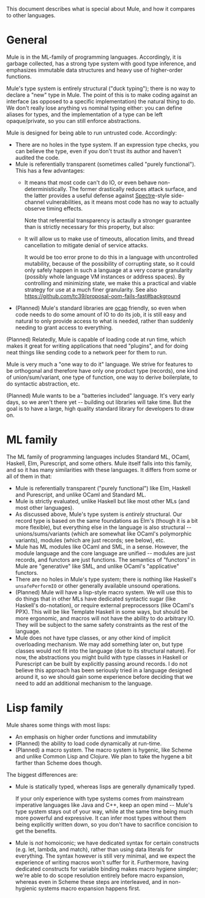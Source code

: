 This document describes what is special about Mule, and how it compares
to other languages.

# General

Mule is in the ML-family of programming languages. Accordingly, it
is garbage collected, has a strong type system with good type inference,
and emphasizes immutable data structures and heavy use of higher-order
functions.

Mule's type system is entirely structural ("duck typing"); there is no
way to declare a "new" type in Mule. The point of this is to make coding
against an interface (as opposed to a specific implementation) the
natural thing to do. We don't really lose anything vs nominal typing
either: you can define aliases for types, and the implementation of a
type can be left opaque/private, so you can still enforce abstractions.

Mule is designed for being able to run untrusted code. Accordingly:

* There are no holes in the type system. If an expression type checks,
  you can believe the type, even if you don't trust its author and
  haven't audited the code.
* Mule is referentially transparent (sometimes called "purely
  functional"). This has a few advantages:
  * It means that most code can't do IO, or even behave
    non-deterministically. The former drastically reduces attack
    surface, and the latter provides a useful defense against
    [Spectre][spectre]-style side-channel vulnerabilities, as it means
    most code has no way to actually observe timing effects.

    Note that referential transparency is actaully a stronger guarantee
    than is strictly necessary for this property, but also:
  * It will allow us to make use of timeouts, allocation limits, and
    thread cancellation to mitigate denial of service attacks.

    It would be too error prone to do this in a language with
    uncontrolled mutability, because of the possibility of corrupting
    state, so it could only safely happen in such a language at a very
    coarse granularity (possibly whole language VM instances or address
    spaces). By controlling and minimizing state, we make this a practical
    and viable strategy for use at a much finer granularity. See also
    <https://github.com/tc39/proposal-oom-fails-fast#background>
* (Planned) Mule's standard libraries are [ocap][ocap] friendly, so
  even when code needs to do some amount of IO to do its job, it is
  still easy and natural to only provide access to what is needed,
  rather than suddenly needing to grant access to everything.

(Planned) Relatedly, Mule is capable of loading code at run time, which
makes it great for writing applications that need "plugins", and for
doing neat things like sending code to a network peer for them to run.

Mule is very much a "one way to do it" language. We strive for
features to be orthogonal and therefore have only one product type
(records), one kind of union/sum/variant, one type of function, one
way to derive boilerplate, to do syntactic abstraction, etc.

(Planned) Mule wants to be a "batteries included" language. It's very
early days, so we aren't there yet -- building out libraries will take
time. But the goal is to have a large, high quality standard library
for developers to draw on.

# ML family

The ML family of programming languages includes Standard ML, OCaml,
Haskell, Elm, Purescript, and some others. Mule itself falls into this
family, and so it has many similarities with these languages. It differs
from some or all of them in that:

* Mule is referentially transparent ("purely functional") like Elm,
  Haskell and Purescript, and unlike OCaml and Standard ML.
* Mule is strictly evaluated, unlike Haskell but like most other MLs
  (and most other languages).
* As discussed above, Mule's type system is *entirely* structural.
  Our record type is based on the same foundations as Elm's (though it
  is a bit more flexible), but everything else in the language is also
  structural -- unions/sums/variants (which are somewhat like OCaml's
  polymorphic variants), modules (which are just records; see below),
  etc.
* Mule has ML modules like OCaml and SML, in a sense. However, the
  module language and the core language are unified -- modules are
  just records, and functors are just functions. The semantics of
  "functors" in Mule are "generative" like SML, and unlike OCaml's
  "applicative" functors.
* There are no holes in Mule's type system; there is nothing like
  Haskell's `unsafePerformIO` or other generally available unsound
  operations.
* (Planned) Mule will have a lisp-style macro system. We will use this
  to do things that in other MLs have dedicated syntactic sugar (like
  Haskell's do-notation), or require external preprocessors (like
  OCaml's PPX). This will be like Template Haskell in some ways, but
  should be more ergonomic, and macros will not have the ability to do
  arbitrary IO. They will be subject to the same safety constraints as
  the rest of the language.
* Mule does not have type classes, or any other kind of implicit
  overloading mechanism. We may add something later on, but type classes
  would not fit into the language (due to its structural nature). For
  now, the abstractions you might build with type classes in Haskell or
  Purescript can be built by explicitly passing around records. I do not
  believe this approach has been seriously tried in a language designed
  around it, so we should gain some experience before deciding that we
  need to add an additional mechanism to the language.

# Lisp family

Mule shares some things with most lisps:

* An emphasis on higher order functions and immutability
* (Planned) the ability to load code dynamically at run-time.
* (Planned) a macro system. The macro system is hygenic, like Scheme
  and unlike Common Lisp and Clojure. We plan to take the hygene a bit
  farther than Scheme does though.

The biggest differences are:

* Mule is statically typed, whereas lisps are generally dynamically
  typed.

  If your only experience with type systems comes from mainstream
  imperative languages like Java and C++, keep an open mind -- Mule's
  type system stays out of your way, while at the same time being much
  more powerful and expressive. It can infer most types without them
  being explicitly written down, so you don't have to sacrifice concision
  to get the benefits.
* Mule is *not* homoiconic; we have dedicated syntax for certain
  constructs (e.g. let, lambda, and match), rather than using data
  literals for everything.  The syntax however is still very minimal,
  and we expect the experience of writing macros won't suffer for it.
  Furthermore, having dedicated constructs for variable binding makes
  macro hygiene simpler; we're able to do scope resolution entirely
  before macro expansion, whereas even in Scheme these steps are
  interleaved, and in non-hygienic systems macro expansion happens
  first.

[ocap]: http://habitatchronicles.com/2017/05/what-are-capabilities/
[spectre]: https://en.wikipedia.org/wiki/Spectre_(security_vulnerability)
